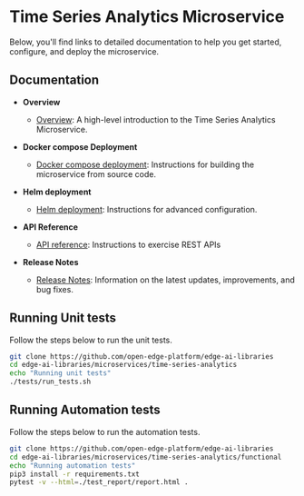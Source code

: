 # Time Series Analytics Microservice

Below, you'll find links to detailed documentation to help you get started, configure, and deploy the microservice.

## Documentation

- **Overview**
  - [Overview](docs/user-guide/Overview.md): A high-level introduction to the Time Series Analytics Microservice.

- **Docker compose Deployment**
  - [Docker compose deployment](docs/user-guide/get-started.md): Instructions for building the microservice from source code.

- **Helm deployment**
  - [Helm deployment](./docs/user-guide/how-to-deploy-with-helm.md): Instructions for advanced configuration.

- **API Reference**
  - [API reference](./docs/user-guide/how-to-access-api.md): Instructions to exercise REST APIs

- **Release Notes**
  - [Release Notes](docs/user-guide/release_notes/Overview.md): Information on the latest updates, improvements, and bug fixes.

## Running Unit tests

Follow the steps below to run the unit tests.

```bash
git clone https://github.com/open-edge-platform/edge-ai-libraries
cd edge-ai-libraries/microservices/time-series-analytics
echo "Running unit tests"
./tests/run_tests.sh
```

## Running Automation tests

Follow the steps below to run the automation tests.
```bash
git clone https://github.com/open-edge-platform/edge-ai-libraries
cd edge-ai-libraries/microservices/time-series-analytics/functional
echo "Running automation tests"
pip3 install -r requirements.txt
pytest -v --html=./test_report/report.html .
```